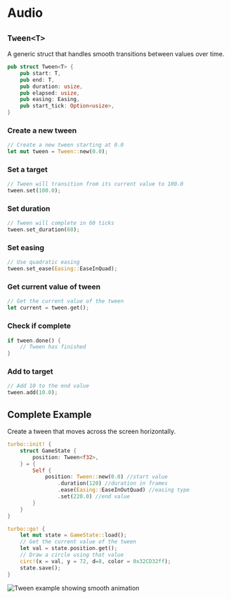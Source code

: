 # Audio

## `Tween<T>`

A generic struct that handles smooth transitions between values over time.

```rust title="turbo::tween"
pub struct Tween<T> {
    pub start: T,
    pub end: T,
    pub duration: usize,
    pub elapsed: usize,
    pub easing: Easing,
    pub start_tick: Option<usize>,
}
```

### Create a new tween

```rust
// Create a new tween starting at 0.0
let mut tween = Tween::new(0.0);
```

### Set a target

```rust
// Tween will transition from its current value to 100.0
tween.set(100.0);
```

### Set duration

```rust
// Tween will complete in 60 ticks
tween.set_duration(60);
```

### Set easing

```rust
// Use quadratic easing
tween.set_ease(Easing::EaseInQuad);
```

### Get current value of tween

```rust
// Get the current value of the tween
let current = tween.get();
```

### Check if complete

```rust
if tween.done() {
    // Tween has finished
}
```

### Add to target

```rust
// Add 10 to the end value
tween.add(10.0);
```

## Complete Example

Create a tween that moves across the screen horizontally.

```rust
turbo::init! {
    struct GameState {
        position: Tween<f32>,
    } = {
        Self {
            position: Tween::new(0.0) //start value
                .duration(120) //duration in frames
                .ease(Easing::EaseInOutQuad) //easing type
                .set(220.0) //end value
        }
    }
}

turbo::go! {
    let mut state = GameState::load();
    // Get the current value of the tween
    let val = state.position.get();
    // Draw a circle using that value
    circ!(x = val, y = 72, d=8, color = 0x32CD32ff);
    state.save();
}
```

![Tween example showing smooth animation](/tween-example.gif)
